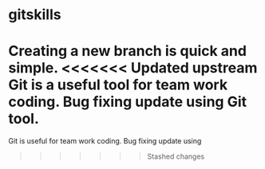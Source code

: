 # gitskills
Creating a new branch is quick and simple.
<<<<<<< Updated upstream
Git is a useful tool for team work coding.
Bug fixing update using Git tool.
=======
Git is useful for team work coding.
Bug fixing update using
>>>>>>> Stashed changes
